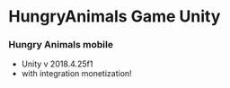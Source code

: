 # HungryAnimals Game Unity
### Hungry Animals mobile 
  - Unity v 2018.4.25f1
  - with integration monetization!
